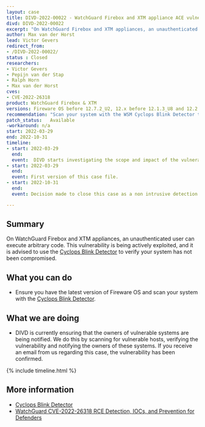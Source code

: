 ```yaml
---
layout: case
title: DIVD-2022-00022 - WatchGuard Firebox and XTM appliance ACE vulnerability
divd: DIVD-2022-00022
excerpt: "On WatchGuard Firebox and XTM appliances, an unauthenticated user can execute arbitrary code. DIVD is actively scanning to notify owners of vulnerable systems."
author: Max van der Horst
lead: Victor Gevers
redirect_from:
- /DIVD-2022-00022/
status : Closed
researchers:
- Victor Gevers
- Pepijn van der Stap
- Ralph Horn
- Max van der Horst
cves: 
- CVE-2022-26318
product: WatchGuard Firebox & XTM
versions: Fireware OS before 12.7.2_U2, 12.x before 12.1.3_U8 and 12.2.x through 12.5.x before 12.5.9.U2.
recommendation: "Scan your system with the WSM Cyclops Blink Detector to verify whether or not you have been compromised and patch your system accordingly. "
patch_status:	Available
-workaround: n/a
start: 2022-03-29
end: 2022-10-31
timeline:
- start: 2022-03-29
  end:
  event:  DIVD starts investigating the scope and impact of the vulnerability.
- start: 2022-03-29
  end:
  event: First version of this case file.
- start: 2022-10-31
  end:
  event: Decision made to close this case as a non intrusive detection was impossible.

---
```

## Summary

On WatchGuard Firebox and XTM appliances, an unauthenticated user can execute arbitrary code. This vulnerability is being actively exploited, and it is 
advised to use the [Cyclops Blink Detector](https://www.watchguard.com/help/video-tutorials/Cyclops_Blink_Detection_Tools/index.html) to verify your system 
has not been compromised.

## What you can do

* Ensure you have the latest version of Fireware OS and scan your system with the [Cyclops Blink 
Detector](https://www.watchguard.com/help/video-tutorials/Cyclops_Blink_Detection_Tools/index.html).

## What we are doing

* DIVD is currently ensuring that the owners of vulnerable systems are being notified. We do this by scanning for vulnerable hosts, verifying the 
vulnerability and notifying the owners of these systems. If you receive an email from us regarding this case, the vulnerability has been confirmed.

{% include timeline.html %}

## More information
* [Cyclops Blink Detector](https://www.watchguard.com/help/video-tutorials/Cyclops_Blink_Detection_Tools/index.html)
* [WatchGuard CVE-2022-26318 RCE Detection, IOCs, and Prevention for 
Defenders](https://www.greynoise.io/blog/watchguard-cve-2022-26318-rce-detection-iocs-and-prevention-for-defenders)
